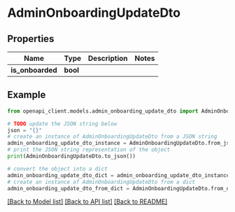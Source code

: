 # AdminOnboardingUpdateDto


## Properties

Name | Type | Description | Notes
------------ | ------------- | ------------- | -------------
**is_onboarded** | **bool** |  | 

## Example

```python
from openapi_client.models.admin_onboarding_update_dto import AdminOnboardingUpdateDto

# TODO update the JSON string below
json = "{}"
# create an instance of AdminOnboardingUpdateDto from a JSON string
admin_onboarding_update_dto_instance = AdminOnboardingUpdateDto.from_json(json)
# print the JSON string representation of the object
print(AdminOnboardingUpdateDto.to_json())

# convert the object into a dict
admin_onboarding_update_dto_dict = admin_onboarding_update_dto_instance.to_dict()
# create an instance of AdminOnboardingUpdateDto from a dict
admin_onboarding_update_dto_from_dict = AdminOnboardingUpdateDto.from_dict(admin_onboarding_update_dto_dict)
```
[[Back to Model list]](../README.md#documentation-for-models) [[Back to API list]](../README.md#documentation-for-api-endpoints) [[Back to README]](../README.md)


